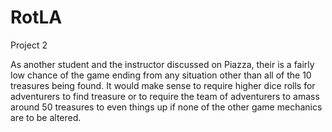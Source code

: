 # RotLA
Project 2

As another student and the instructor discussed on Piazza, their is a fairly low chance of the game ending from any situation other than all of the 10 treasures being found. It would make sense to require higher dice rolls for adventurers to find treasure or to require the team of adventurers to amass around 50 treasures to even things up if none of the other game mechanics are to be altered. 
